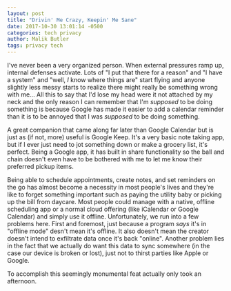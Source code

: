 ```yaml
---
layout: post
title: "Drivin' Me Crazy, Keepin' Me Sane"
date: 2017-10-30 13:01:14 -0500
categories: tech privacy
author: Malik Butler
tags: privacy tech
---
```


I've never been a very organized person. When external pressures ramp up, internal defenses activate. Lots of "I put that there for a reason" and "I have a system" and "well, _I_ know where things are" start flying and anyone slightly less messy starts to realize there might really be something wrong with me... All this to say that I'd lose my head were it not attached by my neck and the only reason I can remember that I'm _supposed_ to be doing something is because Google has made it easier to add a calendar reminder than it is to be annoyed that I was _supposed_ to be doing something.

A great companion that came along far later than Google Calendar but is just as (if not, more) useful is Google Keep. It's a very basic note taking app, but if I ever just need to jot something down or make a grocery list, it's perfect. Being a Google app, it has built in share functionality so the ball and chain doesn't even have to be bothered with me to let me know their preferred pickup items.

Being able to schedule appointments, create notes, and set reminders on the go has almost become a necessity in most people's lives and they're like to forget something important such as paying the utility baby or picking up the bill from daycare. Most people could manage with a native, offline scheduling app or a normal cloud offering (like iCalendar or Google Calendar) and simply use it offline. Unfortunately, we run into a few problems here. First and foremost, just because a program _says_ it's in "offline mode" desn't mean it's offline. It also doesn't mean the creator doesn't intend to exfiltrate data once it's back "online". Another problem lies in the fact that we actually do want this data to sync somewhere (in the case our device is broken or lost), just not to thirst parties like Apple or Google. 

To accomplish this seemingly monumental feat actually only took an afternoon. 
